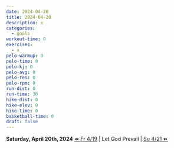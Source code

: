 ```yaml
---
date: 2024-04-20
title: 2024-04-20
description: x
categories:
  - goals
workout-time: 0
exercises:
  - x
pelo-warmup: 0
pelo-time: 0
pelo-kj: 0
pelo-avg: 0
pelo-res: 0
pelo-rpm: 0
run-dist: 0
run-time: 30
hike-dist: 0
hike-elev: 0
hike-time: 0
basketball-time: 0
draft: false
---
```

**Saturday, April 20th, 2024**
[⏪ Fr 4/19](goals/2024-04-19) | Let God Prevail | [Su 4/21 ⏩](goals/2024-04-21)


